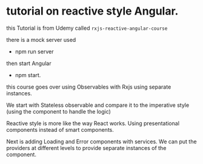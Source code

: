 # tutorial on reactive style Angular.

this Tutorial is from Udemy called `rxjs-reactive-angular-course`

there is a mock server used 
- npm run server

then start Angular
- npm start.

this course goes over using Observables with Rxjs using separate instances.

We start with Stateless observable and compare it to the imperative style (using the component to handle the logic)

Reactive style is more like the way React works. Using presentational components instead of smart components. 

Next is adding Loading and Error components with services. We can put the providers at different levels to provide separate instances of the component.


